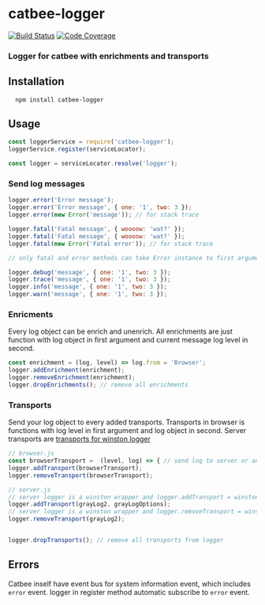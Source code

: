 # catbee-logger

[![Build Status][travis-img]][travis-url]
[![Code Coverage][codecov-img]][codecov-url]

### Logger for catbee with enrichments and transports

## Installation
``` 
  npm install catbee-logger 
```

## Usage

``` js
const loggerService = require('catbee-logger');
loggerService.register(serviceLocator);

const logger = serviceLocator.resolve('logger');
```

### Send log messages

``` js
logger.error('Error message');
logger.error('Error message', { one: '1', two: 3 });
logger.error(new Error('message')); // for stack trace

logger.fatal('Fatal message', { woooow: 'wat?' });
logger.fatal('Fatal message', { woooow: 'wat?' });
logger.fatal(new Error('Fatal error')); // for stack trace

// only fatal and error methods can take Error instance to first arguments

logger.debug('message', { one: '1', two: 3 });
logger.trace('message', { one: '1', two: 3 });
logger.info('message', { one: '1', two: 3 });
logger.warn('message', { one: '1', two: 3 });
```

### Enricments
Every log object can be enrich and unenrich. All enrichments are just function with log object in first argument and current message log level in second.
``` js
const enrichment = (log, level) => log.from = 'Browser';
logger.addEnrichment(enrichment);
logger.removeEnrichment(enrichment);
logger.dropEnrichments(); // remove all enrichments
```

### Transports
Send your log object to every added transports. Transports in browser is functions with log level in first argument and log object in second. Server transports are [transports for winston logger](https://github.com/winstonjs/winston/blob/master/docs/transports.md)
``` js
// browser.js
const browserTransport =  (level, log) => { // send log to server or any }
logger.addTransport(browserTransport);
logger.removeTransport(browserTransport);

// server.js
// server logger is a winston wrapper and logger.addTransport = winstonLogger.add
logger.addTransport(grayLog2, grayLogOptions);
// server logger is a winston wrapper and logger.removeTransport = winstonLogger.remove
logger.removeTransport(grayLog2);


logger.dropTransports(); // remove all transports from logger
```

## Errors
Catbee inself have event bus for system information event, which includes `error` event. logger in register method automatic subscribe to `error` event.

[travis-img]: https://travis-ci.org/catbee/catbee-logger.svg?branch=master
[travis-url]: https://travis-ci.org/catbee/catbee-logger

[codecov-img]: https://codecov.io/github/catbee/catbee-logger/coverage.svg?branch=master
[codecov-url]: https://codecov.io/github/catbee/catbee-logger?branch=master
